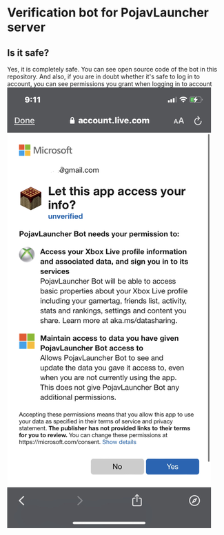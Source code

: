 # Verification bot for PojavLauncher server
## Is it safe?
Yes, it is completely safe. You can see open source code of the bot in this repository. And also, if you are in doubt whether it's safe to log in to account, you can see permissions you grant when logging in to account
![Image](https://github.com/Uni0005/verification-bot/blob/main/src/util/img.png)